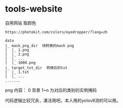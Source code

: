# tools-website
自用网站
取颜色
```
https://photokit.com/colors/eyedropper/?lang=zh
```

```
data
|_ mask_png_dir  待转换的mask png
|  |_ 1.png
|  |_ 2.png
|  |_ ...
|  |_ 1000.png
|_ target_txt_dir  转换后的txt
|  |_ 1.txt
|  |_ ...
.......
```
png 内容： 0 背景  1~n 为对应的类别的实例掩码

代码逻辑比较冗余，凑活用吧。本人用的yolov8测的可以用。
